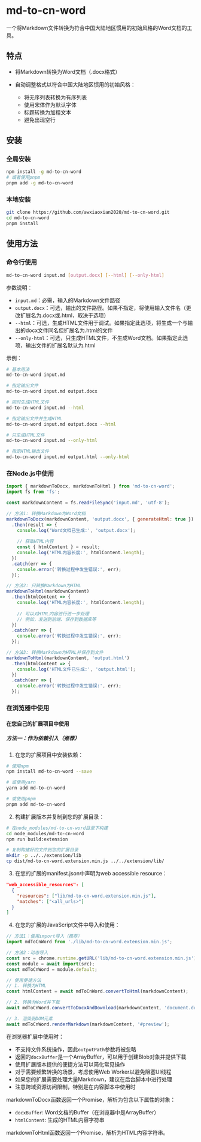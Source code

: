 # md-to-cn-word

一个将Markdown文件转换为符合中国大陆地区惯用的初始风格的Word文档的工具。

## 特点

- 将Markdown转换为Word文档（.docx格式）
- 自动调整格式以符合中国大陆地区惯用的初始风格：  

  - 将无序列表转换为有序列表
  - 使用宋体作为默认字体
  - 标题转换为加粗文本
  - 避免出现空行

## 安装

### 全局安装

```bash
npm install -g md-to-cn-word
# 或者使用pnpm
pnpm add -g md-to-cn-word
```

### 本地安装

```bash
git clone https://github.com/awxiaoxian2020/md-to-cn-word.git
cd md-to-cn-word
pnpm install
```

## 使用方法

### 命令行使用

```bash
md-to-cn-word input.md [output.docx] [--html] [--only-html]
```

参数说明：
- `input.md`：必需，输入的Markdown文件路径
- `output.docx`：可选，输出的文件路径。如果不指定，将使用输入文件名（更改扩展名为.docx或.html，取决于选项）
- `--html`：可选，生成HTML文件用于调试。如果指定此选项，将生成一个与输出的docx文件同名但扩展名为.html的文件
- `--only-html`：可选，只生成HTML文件，不生成Word文档。如果指定此选项，输出文件的扩展名默认为.html

示例：
```bash
# 基本用法
md-to-cn-word input.md

# 指定输出文件
md-to-cn-word input.md output.docx

# 同时生成HTML文件
md-to-cn-word input.md --html

# 指定输出文件并生成HTML
md-to-cn-word input.md output.docx --html

# 只生成HTML文件
md-to-cn-word input.md --only-html

# 指定HTML输出文件
md-to-cn-word input.md output.html --only-html
```

### 在Node.js中使用

```javascript
import { markdownToDocx, markdownToHtml } from 'md-to-cn-word';
import fs from 'fs';

const markdownContent = fs.readFileSync('input.md', 'utf-8');

// 方法1: 转换Markdown为Word文档
markdownToDocx(markdownContent, 'output.docx', { generateHtml: true })
  .then(result => {
    console.log('Word文档已生成:', 'output.docx');
    
    // 获取HTML内容
    const { htmlContent } = result;
    console.log('HTML内容长度:', htmlContent.length);
  })
  .catch(err => {
    console.error('转换过程中发生错误:', err);
  });

// 方法2: 只转换Markdown为HTML
markdownToHtml(markdownContent)
  .then(htmlContent => {
    console.log('HTML内容长度:', htmlContent.length);
    
    // 可以对HTML内容进行进一步处理
    // 例如，发送到前端、保存到数据库等
  })
  .catch(err => {
    console.error('转换过程中发生错误:', err);
  });

// 方法3: 转换Markdown为HTML并保存到文件
markdownToHtml(markdownContent, 'output.html')
  .then(htmlContent => {
    console.log('HTML文件已生成:', 'output.html');
  })
  .catch(err => {
    console.error('转换过程中发生错误:', err);
  });
```

### 在浏览器中使用


#### 在您自己的扩展项目中使用

##### 方法一：作为依赖引入（推荐）

1. 在您的扩展项目中安装依赖：

```bash
# 使用npm
npm install md-to-cn-word --save

# 或使用yarn
yarn add md-to-cn-word

# 或使用pnpm
pnpm add md-to-cn-word
```

2. 构建扩展版本并复制到您的扩展目录：

```bash
# 在node_modules/md-to-cn-word目录下构建
cd node_modules/md-to-cn-word
npm run build:extension

# 复制构建好的文件到您的扩展目录
mkdir -p ../../extension/lib
cp dist/md-to-cn-word.extension.min.js ../../extension/lib/
```

3. 在您的扩展的manifest.json中声明为web accessible resource：

```json
"web_accessible_resources": [
  {
    "resources": ["lib/md-to-cn-word.extension.min.js"],
    "matches": ["<all_urls>"]
  }
]
```

4. 在您的扩展的JavaScript文件中导入和使用：

```javascript
// 方法1：使用import导入（推荐）
import mdToCnWord from './lib/md-to-cn-word.extension.min.js';

// 方法2：动态导入
const src = chrome.runtime.getURL('lib/md-to-cn-word.extension.min.js');
const module = await import(src);
const mdToCnWord = module.default;

// 使用便捷方法
// 1. 转换为HTML
const htmlContent = await mdToCnWord.convertToHtml(markdownContent);

// 2. 转换为Word并下载
await mdToCnWord.convertToDocxAndDownload(markdownContent, 'document.docx');

// 3. 渲染到DOM元素
await mdToCnWord.renderMarkdown(markdownContent, '#preview');
```


在浏览器扩展中使用时：
- 不支持文件系统操作，因此`outputPath`参数将被忽略
- 返回的`docxBuffer`是一个ArrayBuffer，可以用于创建Blob对象并提供下载
- 使用扩展版本提供的便捷方法可以简化常见操作
- 对于需要频繁转换的场景，考虑使用Web Worker以避免阻塞UI线程
- 如果您的扩展需要处理大量Markdown，建议在后台脚本中进行处理
- 注意跨域资源访问限制，特别是在内容脚本中使用时

markdownToDocx函数返回一个Promise，解析为包含以下属性的对象：
- `docxBuffer`: Word文档的Buffer（在浏览器中是ArrayBuffer）
- `htmlContent`: 生成的HTML内容字符串

markdownToHtml函数返回一个Promise，解析为HTML内容字符串。
